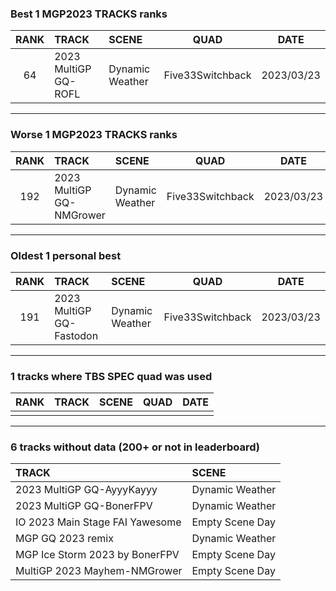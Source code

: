 ### Best 1 MGP2023 TRACKS ranks
|RANK|TRACK|SCENE|QUAD|DATE|
|:---:|:---|:---|:---:|:---:|
|64|2023 MultiGP GQ-ROFL|Dynamic Weather|Five33Switchback|2023/03/23|
---
### Worse 1 MGP2023 TRACKS ranks
|RANK|TRACK|SCENE|QUAD|DATE|
|:---:|:---|:---|:---:|:---:|
|192|2023 MultiGP GQ-NMGrower|Dynamic Weather|Five33Switchback|2023/03/23|
---
### Oldest 1 personal best
|RANK|TRACK|SCENE|QUAD|DATE|
|:---:|:---|:---|:---:|:---:|
|191|2023 MultiGP GQ-Fastodon|Dynamic Weather|Five33Switchback|2023/03/23|
---
### 1 tracks where TBS SPEC quad was used
|RANK|TRACK|SCENE|QUAD|DATE|
|:---:|:---|:---|:---:|:---:|
||||||
---
### 6 tracks without data (200+ or not in leaderboard)
|TRACK|SCENE|
|:---|:---|
|2023 MultiGP GQ-AyyyKayyy|Dynamic Weather|
|2023 MultiGP GQ-BonerFPV|Dynamic Weather|
|IO 2023 Main Stage FAI Yawesome|Empty Scene Day|
|MGP GQ 2023 remix|Dynamic Weather|
|MGP Ice Storm 2023 by BonerFPV|Empty Scene Day|
|MultiGP 2023 Mayhem-NMGrower|Empty Scene Day|
